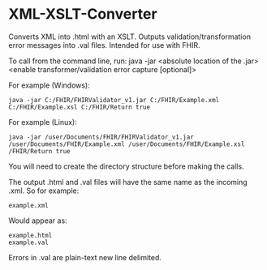 # XML-XSLT-Converter
Converts XML into .html with an XSLT. Outputs validation/transformation error messages into .val files. Intended for use with FHIR.

To call from the command line, run:
    java -jar <absolute location of the .jar> <absolute file location of XML> <absolute file location of XSLT> <directory to return files to> <enable transformer/validation error capture [optional]>
  
For example (Windows):

    java -jar C:/FHIR/FHIRValidator_v1.jar C:/FHIR/Example.xml C:/FHIR/Example.xsl C:/FHIR/Return true

For example (Linux):

    java -jar /user/Documents/FHIR/FHIRValidator_v1.jar /user/Documents/FHIR/Example.xml /user/Documents/FHIR/Example.xsl /FHIR/Return true

You will need to create the directory structure before making the calls.

The output .html and .val files will have the same name as the incoming .xml. So for example:

    example.xml

Would appear as:

    example.html
    example.val
    
Errors in .val are plain-text new line delimited.
